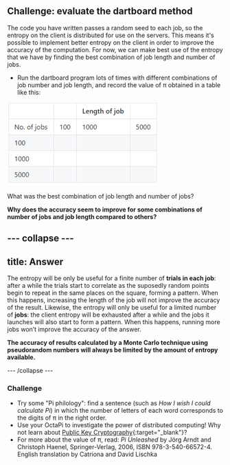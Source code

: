 ## Challenge: evaluate the dartboard method

The code you have written passes a random seed to each job, so the entropy on the client is distributed for use on the servers. This means it's possible to implement better entropy on the client in order to improve the accuracy of the computation. For now, we can make best use of the entropy that we have by finding the best combination of job length and number of jobs.

+ Run the dartboard program lots of times with different combinations of job number and job length, and record the value of π obtained in a table like this:

![Table](images/nicer-table.png)

What was the best combination of job length and number of jobs?

**Why does the accuracy seem to improve for some combinations of number of jobs and job length compared to others?**

--- collapse ---
---
title: Answer
---

The entropy will be only be useful for a finite number of **trials in each job**: after a while the trials start to correlate as the suposedly random points begin to repeat in the same places on the square, forming a pattern. When this happens, increasing the length of the job will not improve the accuracy of the result. Likewise, the entropy will only be useful for a limited number of **jobs**: the client entropy will be exhausted after a while and the jobs it launches will also start to form a pattern. When this happens, running more jobs won’t improve the accuracy of the answer.

**The accuracy of results calculated by a Monte Carlo technique using pseudorandom numbers will always be limited by the amount of entropy available.**

--- /collapse ---

### Challenge

- Try some "Pi philology": find a sentence (such as _How I wish I could calculate Pi_) in which the number of letters of each word corresponds to the digits of π in the right order.
- Use your OctaPi to investigate the power of distributed computing! Why not learn about [Public Key Cryptography](https://projects.raspberrypi.org/en/projects/rpi-python-octapi-public-key-cryptography){:target="_blank"}?
- For more about the value of π, read: _Pi Unleashed_ by Jörg Arndt and Christoph Haenel, Springer-Verlag, 2006, ISBN 978-3-540-66572-4. English translation by Catriona and David Lischka
